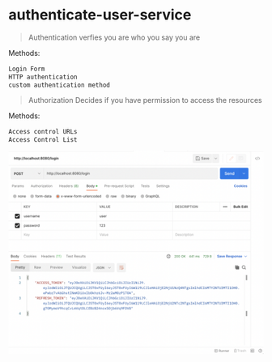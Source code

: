# authenticate-user-service
 
> Authentication 
verfies you are who you say you are

Methods:
```
Login Form
HTTP authentication
custom authentication method
```

> Authorization
Decides if you have permission to access the resources

Methods:
```
Access control URLs
Access Control List
```

![alt text](https://github.com/muhammedSabbah/authenticate-user-service/blob/main/images/login.png?raw=true)
